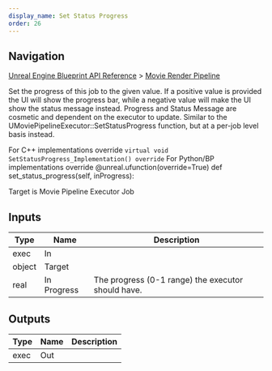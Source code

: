 ```yaml
---
display_name: Set Status Progress
order: 26
---
```

## Navigation

[Unreal Engine Blueprint API Reference](https://dev.epicgames.com/documentation/en-us/unreal-engine/BlueprintAPI) > [Movie Render Pipeline](https://dev.epicgames.com/documentation/en-us/unreal-engine/BlueprintAPI/MovieRenderPipeline)

Set the progress of this job to the given value. If a positive value is provided
the UI will show the progress bar, while a negative value will make the UI show the
status message instead. Progress and Status Message are cosmetic and dependent on the
executor to update. Similar to the UMoviePipelineExecutor::SetStatusProgress function,
but at a per-job level basis instead.

For C++ implementations override `virtual void SetStatusProgress_Implementation() override`
For Python/BP implementations override
@unreal.ufunction(override=True)
def set_status_progress(self, inProgress):

Target is Movie Pipeline Executor Job

## Inputs

| Type | Name | Description |
| --- | --- | --- |
| exec | In |  |
| object | Target |  |
| real | In Progress | The progress (0-1 range) the executor should have. |

## Outputs

| Type | Name | Description |
| --- | --- | --- |
| exec | Out |  |

